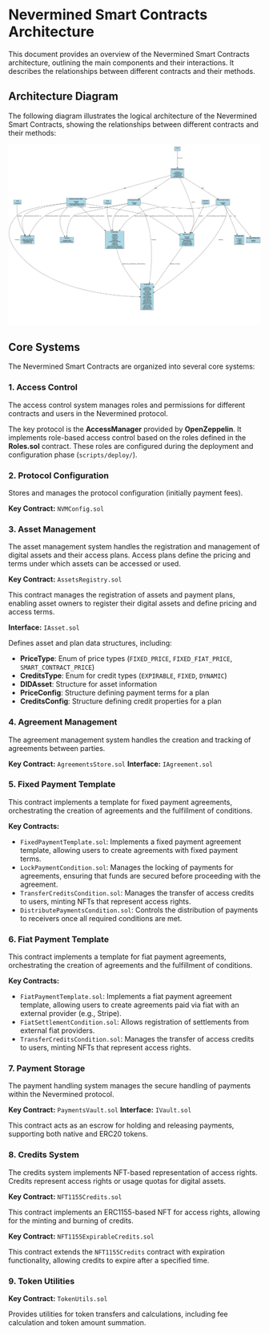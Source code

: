 # Nevermined Smart Contracts Architecture

This document provides an overview of the Nevermined Smart Contracts architecture, outlining the main components and their interactions. It describes the relationships between different contracts and their methods.

## Architecture Diagram

The following diagram illustrates the logical architecture of the Nevermined Smart Contracts, showing the relationships between different contracts and their methods:

![Nevermined Smart Contracts Architecture](nevermined_architecture.png)

## Core Systems

The Nevermined Smart Contracts are organized into several core systems:

### 1. Access Control

The access control system manages roles and permissions for different contracts and users in the Nevermined protocol.

The key protocol is the **AccessManager** provided by **OpenZeppelin**. It implements role-based access control based on the roles defined in the **Roles.sol** contract. These roles are configured during the deployment and configuration phase (`scripts/deploy/`).

### 2. Protocol Configuration

Stores and manages the protocol configuration (initially payment fees).

**Key Contract:** `NVMConfig.sol`

### 3. Asset Management

The asset management system handles the registration and management of digital assets and their access plans. Access plans define the pricing and terms under which assets can be accessed or used.

**Key Contract:** `AssetsRegistry.sol`

This contract manages the registration of assets and payment plans, enabling asset owners to register their digital assets and define pricing and access terms.

**Interface:** `IAsset.sol`

Defines asset and plan data structures, including:

- **PriceType**: Enum of price types (`FIXED_PRICE`, `FIXED_FIAT_PRICE`, `SMART_CONTRACT_PRICE`)
- **CreditsType**: Enum for credit types (`EXPIRABLE`, `FIXED`, `DYNAMIC`)
- **DIDAsset**: Structure for asset information
- **PriceConfig**: Structure defining payment terms for a plan
- **CreditsConfig**: Structure defining credit properties for a plan

### 4. Agreement Management

The agreement management system handles the creation and tracking of agreements between parties.

**Key Contract:** `AgreementsStore.sol`
**Interface:** `IAgreement.sol`

### 5. Fixed Payment Template

This contract implements a template for fixed payment agreements, orchestrating the creation of agreements and the fulfillment of conditions.

**Key Contracts:**

- `FixedPaymentTemplate.sol`: Implements a fixed payment agreement template, allowing users to create agreements with fixed payment terms.
- `LockPaymentCondition.sol`: Manages the locking of payments for agreements, ensuring that funds are secured before proceeding with the agreement.
- `TransferCreditsCondition.sol`: Manages the transfer of access credits to users, minting NFTs that represent access rights.
- `DistributePaymentsCondition.sol`: Controls the distribution of payments to receivers once all required conditions are met.

### 6. Fiat Payment Template

This contract implements a template for fiat payment agreements, orchestrating the creation of agreements and the fulfillment of conditions.

**Key Contracts:**

- `FiatPaymentTemplate.sol`: Implements a fiat payment agreement template, allowing users to create agreements paid via fiat with an external provider (e.g., Stripe).
- `FiatSettlementCondition.sol`: Allows registration of settlements from external fiat providers.
- `TransferCreditsCondition.sol`: Manages the transfer of access credits to users, minting NFTs that represent access rights.

### 7. Payment Storage

The payment handling system manages the secure handling of payments within the Nevermined protocol.

**Key Contract:** `PaymentsVault.sol`
**Interface:** `IVault.sol`

This contract acts as an escrow for holding and releasing payments, supporting both native and ERC20 tokens.

### 8. Credits System

The credits system implements NFT-based representation of access rights. Credits represent access rights or usage quotas for digital assets.

**Key Contract:** `NFT1155Credits.sol`

This contract implements an ERC1155-based NFT for access rights, allowing for the minting and burning of credits.

**Key Contract:** `NFT1155ExpirableCredits.sol`

This contract extends the `NFT1155Credits` contract with expiration functionality, allowing credits to expire after a specified time.

### 9. Token Utilities

**Key Contract:** `TokenUtils.sol`

Provides utilities for token transfers and calculations, including fee calculation and token amount summation.
